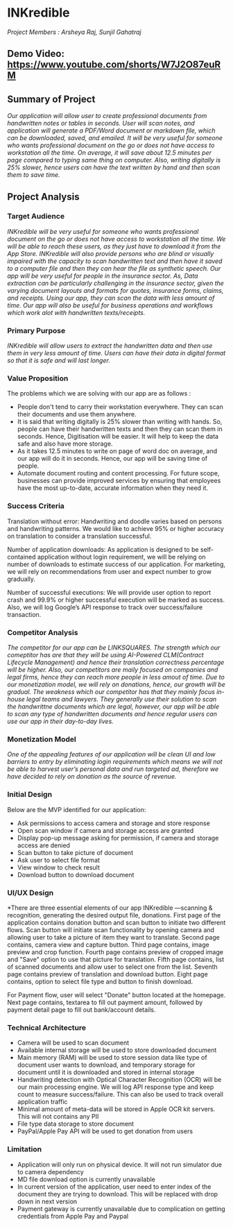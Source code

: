 # INKredible
*Project Members : Arsheya Raj, Sunjil Gahatraj*

## Demo Video: https://www.youtube.com/shorts/W7J2O87euRM

## Summary of Project
*Our application will allow user to create professional documents from handwritten notes or tables in seconds. User will scan notes, and application will generate a PDF/Word document or markdown file, which can be downloaded, saved, and emailed. It will be very useful for someone who wants professional document on the go or does not have access to workstation all the time. On average, it will save about 12.5 minutes per page compared to typing same thing on computer. Also, writing digitally is 25% slower, hence users can have the text written by hand and then scan them to save time.*

## Project Analysis
### Target Audience
*INKredible will be very useful for someone who wants professional document on the go or does not have access to workstation all the time. We will be able to reach these users, as they just have to download it from the App Store. INKredible will also provide persons who are blind or visually impaired with the capacity to scan handwritten text and then have it saved to a computer file and then they can hear the file as synthetic speech. Our app will be very useful for people in the insurance sector. As, Data extraction can be particularly challenging in the insurance sector, given the varying document layouts and formats for quotes, insurance forms, claims, and receipts. Using our app, they can scan the data with less amount of time. Our app will also be useful for business operations and workflows which work alot with handwritten texts/receipts.*

### Primary Purpose
*INKredible will allow users to extract the handwritten data and then use them in very less amount of time. Users can have their data in digital format so that it is safe and will last longer.*

### Value Proposition
The problems which we are solving with our app are as follows :
 - People don't tend to carry their workstation everywhere. They can scan their documents and use them anywhere.
 -  It is said that writing digitally is 25% slower than writing with hands. So, people can have their handwritten texts and then they can scan them in seconds. Hence, Digitisation will be easier. It will help to keep the data safe and also have more storage.
 - As it takes 12.5 minutes to write on page of word doc on average, and our app will do it in seconds. Hence, our app will be saving time of people.
 - Automate document routing and content processing. For future scope, businesses can provide improved services by ensuring that employees have the most up-to-date, accurate information when they need it.
### Success Criteria
Translation without error: Handwriting and doodle varies based on persons and handwriting patterns. We would like to achieve 95% or higher accuracy on translation to consider a translation successful.

Number of application downloads: As application is designed to be self-contained application without login requirement, we will be relying on number of downloads to estimate success of our application. For marketing, we will rely on recommendations from user and expect number to grow gradually.

Number of successful executions: We will provide user option to report crash and 99.9% or higher successful execution will be marked as success. Also, we will log Google’s API response to track over success/failure transaction.

### Competitor Analysis
*The competitor for our app can be LINKSQUARES. The strength which our comeptitor has are that they will be using AI-Powered CLM(Contract Lifecycle Management) and hence their translation correctness percentage will be higher. Also, our competitors are maily focused on companies and legal firms, hence they can reach more people in less amout of time. Due to our monetization model, we will rely on donations, hence, our growth will be gradual. The weakness which our competitor has that they mainly focus in-house legal teams and lawyers. They generally use their solution to scan the handwrittne documents which are legal, however, our app will be able to scan any type of handwritten documents and hence regular users can use our app in their day-to-day lives.*

### Monetization Model
*One of the appealing features of our application will be clean UI and low barriers to entry by eliminating login requirements which means we will not be able to harvest user’s personal data and run targeted ad, therefore we have decided to rely on donation as the source of revenue.*
### Initial Design
Below are the MVP identified for our application:
-	Ask permissions to access camera and storage and store response 
-	Open scan window if camera and storage access are granted 
-	Display pop-up message asking for permission, if camera and storage access are denied 
-	Scan button to take picture of document
-	Ask user to select file format
-	View window to check result
-	Download button to download document

### UI/UX Design
*There are three essential elements of our app INKredible —scanning & recognition, generating the desired output file, donations.
First page of the application contains donation button and scan button to initiate two different flows. Scan button will initiate scan functionality by opening camera and allowing user to take a picture of item they want to translate. Second page contains, camera view and capture button. Third page contains, image preview and crop function. Fourth page contains preview of cropped image and "Save" option to use that picture for translation. Fifth page contains, list of scanned documents and allow user to select one from the list. Seventh page contains preview of translation and download button. Eight page contains, option to select file type and button to finish download. 

For Payment flow, user will select "Donate" button located at the homepage. Next page contains, textarea to fill out payment amount, followed by payment detail page to fill out bank/account details.

### Technical Architecture
-	Camera will be used to scan document
-	Available internal storage will be used to store downloaded document
-	Main memory (RAM) will be used to store session data like type of document user wants to download, and temporary storage for document until it is downloaded and stored in internal storage
-	Handwriting detection with Optical Character Recognition (OCR) will be our main processing engine. We will log API response type and keep count to measure success/failure. This can also be used to track overall application traffic
-	Minimal amount of meta-data will be stored in Apple OCR kit servers. This will not contains any PII
-	File type data storage to store document
-	PayPal/Apple Pay API will be used to get donation from users

### Limitation 
-	Application will only run on physical device. It will not run simulator due to camera dependency
-   MD file download option is currently unavailable
-   In current version of the application, user need to enter index of the document they are trying to download. This will be replaced with 
    drop down in next version
-   Payment gateway is currently unavailable due to complication on getting credentials from Apple Pay and Paypal
